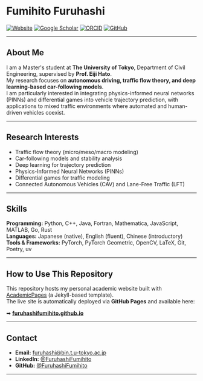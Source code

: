 # Fumihito Furuhashi

[![Website](https://img.shields.io/badge/Website-Portfolio-blue)](https://furuhashifumihito.github.io)
[![Google Scholar](https://img.shields.io/badge/Google%20Scholar-Profile-lightgrey)](https://scholar.google.co.jp/citations?user=beIKTAgAAAAJ&hl=ja&oi=ao)
[![ORCID](https://img.shields.io/badge/ORCID-0000--0000--0000--0000-green)](https://orcid.org/0009-0001-9066-7823)
[![GitHub](https://img.shields.io/badge/GitHub-FuruhashiFumihito-black)](https://github.com/FuruhashiFumihito)

---

## About Me

I am a Master's student at **The University of Tokyo**, Department of Civil Engineering, supervised by **Prof. Eiji Hato**.  
My research focuses on **autonomous driving, traffic flow theory, and deep learning-based car-following models**.  
I am particularly interested in integrating physics-informed neural networks (PINNs) and differential games into vehicle trajectory prediction, with applications to mixed traffic environments where automated and human-driven vehicles coexist.

---

## Research Interests

- Traffic flow theory (micro/meso/macro modeling)
- Car-following models and stability analysis
- Deep learning for trajectory prediction
- Physics-Informed Neural Networks (PINNs)
- Differential games for traffic modeling
- Connected Autonomous Vehicles (CAV) and Lane-Free Traffic (LFT)

---

## Skills

**Programming:** Python, C++, Java, Fortran, Mathematica, JavaScript, MATLAB, Go, Rust  
**Languages:** Japanese (native), English (fluent), Chinese (introductory)  
**Tools & Frameworks:** PyTorch, PyTorch Geometric, OpenCV, LaTeX, Git, Poetry, uv

---

## How to Use This Repository

This repository hosts my personal academic website built with [AcademicPages](https://github.com/academicpages/academicpages.github.io) (a Jekyll-based template).  
The live site is automatically deployed via **GitHub Pages** and available here:

➡ **[furuhashifumihito.github.io](https://furuhashifumihito.github.io)**

---

## Contact

- **Email:** furuhashi@bin.t.u-tokyo.ac.jp
- **LinkedIn:** [@FuruhashiFumihito](https://www.linkedin.com/in/fumihito-furuhashi/)  
- **GitHub:** [@FuruhashiFumihito](https://github.com/FuruhashiFumihito)

---
